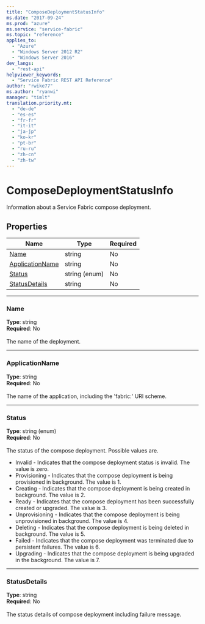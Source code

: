 ```yaml
---
title: "ComposeDeploymentStatusInfo"
ms.date: "2017-09-24"
ms.prod: "azure"
ms.service: "service-fabric"
ms.topic: "reference"
applies_to: 
  - "Azure"
  - "Windows Server 2012 R2"
  - "Windows Server 2016"
dev_langs: 
  - "rest-api"
helpviewer_keywords: 
  - "Service Fabric REST API Reference"
author: "rwike77"
ms.author: "ryanwi"
manager: "timlt"
translation.priority.mt: 
  - "de-de"
  - "es-es"
  - "fr-fr"
  - "it-it"
  - "ja-jp"
  - "ko-kr"
  - "pt-br"
  - "ru-ru"
  - "zh-cn"
  - "zh-tw"
---
```

# ComposeDeploymentStatusInfo

Information about a Service Fabric compose deployment.

## Properties
| Name | Type | Required |
| --- | --- | --- |
| [Name](#name) | string | No |
| [ApplicationName](#applicationname) | string | No |
| [Status](#status) | string (enum) | No |
| [StatusDetails](#statusdetails) | string | No |

____
### Name
__Type__: string <br/>
__Required__: No<br/>
<br/>
The name of the deployment.

____
### ApplicationName
__Type__: string <br/>
__Required__: No<br/>
<br/>
The name of the application, including the 'fabric:' URI scheme.

____
### Status
__Type__: string (enum) <br/>
__Required__: No<br/>
<br/>
The status of the compose deployment. Possible values are.

- Invalid - Indicates that the compose deployment status is invalid. The value is zero.
- Provisioning - Indicates that the compose deployment is being provisioned in background. The value is 1.
- Creating - Indicates that the compose deployment is being created in background. The value is 2.
- Ready - Indicates that the compose deployment has been successfully created or upgraded. The value is 3.
- Unprovisioning - Indicates that the compose deployment is being unprovisioned in background. The value is 4.
- Deleting - Indicates that the compose deployment is being deleted in background. The value is 5.
- Failed - Indicates that the compose deployment was terminated due to persistent failures. The value is 6.
- Upgrading - Indicates that the compose deployment is being upgraded in the background. The value is 7.


____
### StatusDetails
__Type__: string <br/>
__Required__: No<br/>
<br/>
The status details of compose deployment including failure message.
